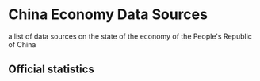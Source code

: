 # China Economy Data Sources
a list of data sources on the state of the economy of the People's Republic of China

## Official statistics
